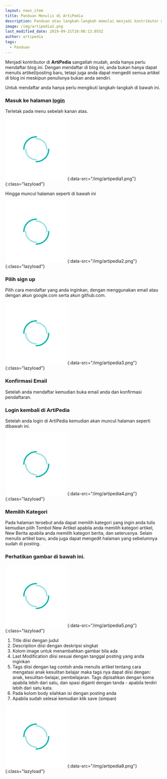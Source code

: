```yaml
---
layout: news_item
title: Panduan Menulis di ArtiPedia
description: Panduan atau langkah-langkah memulai menjadi kontributor di ArtiPeda.id
image: /img/artipedia2.png
last_modified_date: 2019-09-21T10:08:13.055Z
author: artipedia
tags:
  - Panduan
---
```

Menjadi kontributor di **ArtiPedia** sangatlah mudah, anda hanya perlu mendaftar blog ini. Dengan mendaftar di blog ini, anda bukan hanya dapat menulis artikel/posting baru, tetapi juga anda dapat mengedit semua artikel di blog ini meskipun penulisnya bukan anda sendiri.

Untuk mendaftar anda hanya perlu mengikuti langkah-langkah di bawah ini.

### Masuk ke halaman [login](/admin "login")
Terletak pada menu sebelah kanan atas.

![Gambar 1][artipedia1]{:data-src="/img/artipedia1.png"}{:class="lazyload"}

Hingga muncul halaman seperti di bawah ini

![Gambar 2][artipedia2]{:data-src="/img/artipedia2.png"}{:class="lazyload"}

### Pilih sign up
Pilih cara mendaftar yang anda inginkan, dengan menggunakan email atau dengan akun google.com serta akun github.com.

![Gambar 3][artipedia3]{:data-src="/img/artipedia3.png"}{:class="lazyload"}

### Konfirmasi Email
Setelah anda mendaftar kemudian buka email anda dan konfirmasi pendaftaran.
### Login kembali di ArtiPedia
Setelah anda login di ArtiPedia kemudian akan muncul halaman seperti dibawah ini.

![Gambar 4][artipedia4]{:data-src="/img/artipedia4.png"}{:class="lazyload"}

### Memilih Kategori
Pada halaman tersebut anda dapat memilih kategori yang ingin anda tulis kemudian pilih Tombol New Artikel apabila anda memilih kategori artikel, New Berita apabila anda memilih kategori berita, dan seterusnya. Selain menulis artikel baru, anda juga dapat mengedit halaman yang sebelumnya sudah di posting. 

### Perhatikan gambar di bawah ini.

![Gambar 5][artipedia5]{:data-src="/img/artipedia5.png"}{:class="lazyload"}  

<ol><li>Title diisi dengan judul</li>
<li>Description diisi dengan deskripsi singkat</li>
<li>Kolom image untuk menambahkan gambar bila ada </li>
<li>Last Modification diisi sesuai dengan tanggal posting yang anda inginkan</li>
<li>Tags diisi dengan tag contoh anda menulis artikel tentang cara mengatasi anak kesulitan belajar maka tags nya dapat diisi dengan: anak, kesulitan-belajar, pembelajaran. Tags dipisahkan dengan koma apabila lebih dari satu, dan spasi diganti dengan tanda - apabila terdiri lebih dari satu kata.</li>
<li>Pada kolom body silahkan isi dengan posting anda</li>
<li>Apabila sudah selesai kemudian klik save (simpan)</li>
</ol>

![Gambar 8][artipedia8]{:data-src="/img/artipedia8.png"}{:class="lazyload"}  

[artipedia1]: /img/loading.gif 
[artipedia2]: /img/loading.gif 
[artipedia3]: /img/loading.gif
[artipedia4]: /img/loading.gif 
[artipedia5]: /img/loading.gif 
[artipedia6]: /img/loading.gif 
[artipedia7]: /img/loading.gif 
[artipedia8]: /img/loading.gif 
